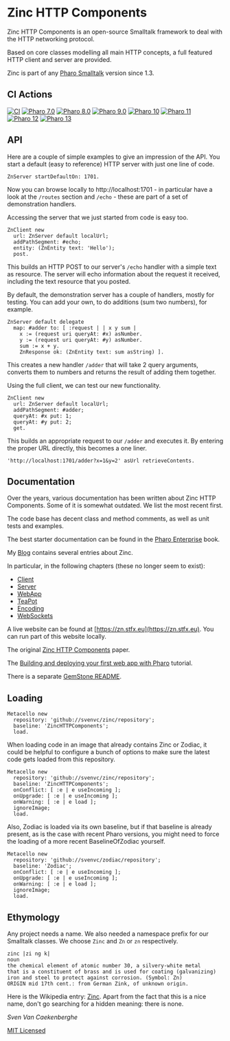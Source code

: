 # Zinc HTTP Components

Zinc HTTP Components is an open-source Smalltalk framework 
to deal with the HTTP networking protocol.

Based on core classes modelling all main HTTP concepts, 
a full featured HTTP client and server are provided.

Zinc is part of any [Pharo Smalltalk](https://www.pharo.org) version since 1.3.


## CI Actions

[![CI](https://github.com/svenvc/zinc/actions/workflows/CI.yml/badge.svg)](https://github.com/svenvc/zinc/actions/workflows/CI.yml)
[![Pharo 7.0](https://img.shields.io/badge/Pharo-7.0-informational)](https://pharo.org)
[![Pharo 8.0](https://img.shields.io/badge/Pharo-8.0-informational)](https://pharo.org)
[![Pharo 9.0](https://img.shields.io/badge/Pharo-9.0-informational)](https://pharo.org)
[![Pharo 10](https://img.shields.io/badge/Pharo-10-informational)](https://pharo.org)
[![Pharo 11](https://img.shields.io/badge/Pharo-11-informational)](https://pharo.org)
[![Pharo 12](https://img.shields.io/badge/Pharo-12-informational)](https://pharo.org)
[![Pharo 13](https://img.shields.io/badge/Pharo-13-informational)](https://pharo.org)


## API

Here are a couple of simple examples to give an impression of the API.
You start a default (easy to reference) HTTP server with just one line of code.

```Smalltalk
ZnServer startDefaultOn: 1701.
```

Now you can browse locally to http://localhost:1701 - in particular 
have a look at the `/routes` section and `/echo` - these are part of a set of demonstration handlers.

Accessing the server that we just started from code is easy too.

```Smalltalk
ZnClient new 
  url: ZnServer default localUrl; 
  addPathSegment: #echo; 
  entity: (ZnEntity text: 'Hello'); 
  post.
```

This builds an HTTP POST to our server's `/echo` handler with a simple text as resource. 
The server will echo information about the request it received, including the text resource that you posted.

By default, the demonstration server has a couple of handlers, mostly for testing.
You can add your own, to do additions (sum two numbers), for example.


```Smalltalk
ZnServer default delegate 
  map: #adder to: [ :request | | x y sum |
    x := (request uri queryAt: #x) asNumber.
    y := (request uri queryAt: #y) asNumber.
    sum := x + y.
    ZnResponse ok: (ZnEntity text: sum asString) ].
```

This creates a new handler `/adder` that will take 2 query arguments, converts them to numbers and returns the result of adding them together.

Using the full client, we can test our new functionality.

```Smalltalk
ZnClient new 
  url: ZnServer default localUrl; 
  addPathSegment: #adder;
  queryAt: #x put: 1;
  queryAt: #y put: 2;
  get.
```

This builds an appropriate request to our `/adder` and executes it.
By entering the proper URL directly, this becomes a one liner.

```Smalltalk
'http://localhost:1701/adder?x=1&y=2' asUrl retrieveContents.
```


## Documentation


Over the years, various documentation has been written about Zinc HTTP Components. 
Some of it is somewhat outdated. We list the most recent first.

The code base has decent class and method comments, as well as unit tests and examples.

The best starter documentation can be found in the 
[Pharo Enterprise](https://books.pharo.org/enterprise-pharo/) book.

My [Blog](https://blog.stfx.eu) contains several entries about Zinc.

In particular, in the following chapters (these no longer seem to exist):
- [Client](https://ci.inria.fr/pharo-contribution/job/EnterprisePharoBook/lastSuccessfulBuild/artifact/book-result/Zinc-HTTP-Client/Zinc-HTTP-Client.html)
- [Server](https://ci.inria.fr/pharo-contribution/job/EnterprisePharoBook/lastSuccessfulBuild/artifact/book-result/Zinc-HTTP-Server/Zinc-HTTP-Server.html)
- [WebApp](https://ci.inria.fr/pharo-contribution/job/EnterprisePharoBook/lastSuccessfulBuild/artifact/book-result/WebApp/WebApp.html)
- [TeaPot](https://ci.inria.fr/pharo-contribution/job/EnterprisePharoBook/lastSuccessfulBuild/artifact/book-result/Teapot/Teapot.html)
- [Encoding](https://ci.inria.fr/pharo-contribution/job/EnterprisePharoBook/lastSuccessfulBuild/artifact/book-result/Zinc-Encoding-Meta/Zinc-Encoding-Meta.html)
- [WebSockets](https://ci.inria.fr/pharo-contribution/job/EnterprisePharoBook/lastSuccessfulBuild/artifact/book-result/WebSockets/WebSockets.html)

A live website can be found at [https://zn.stfx.eu](https://zn.stfx.eu). You can run part of this website locally.

The original [Zinc HTTP Components](doc/zinc-http-components-paper.md) paper.

The [Building and deploying your first web app with Pharo](doc/build-and-deploy-1st-webapp/build-deploy-1st-webapp.md) tutorial.

There is a separate [GemStone README](README-gemstone.md).

## Loading

```smalltalk
Metacello new
  repository: 'github://svenvc/zinc/repository';
  baseline: 'ZincHTTPComponents';
  load.
```

When loading code in an image that already contains Zinc or Zodiac,
it could be helpful to configure a bunch of options to make sure
the latest code gets loaded from this repository.

```smalltalk
Metacello new
  repository: 'github://svenvc/zinc/repository';
  baseline: 'ZincHTTPComponents';
  onConflict: [ :e | e useIncoming ];
  onUpgrade: [ :e | e useIncoming ];
  onWarning: [ :e | e load ];
  ignoreImage;
  load.
```

Also, Zodiac is loaded via its own baseline, but if that baseline is already present,
as is the case with recent Pharo versions, you might need to force the loading of a 
more recent BaselineOfZodiac yourself.

```smalltalk
Metacello new
  repository: 'github://svenvc/zodiac/repository';
  baseline: 'Zodiac';
  onConflict: [ :e | e useIncoming ];
  onUpgrade: [ :e | e useIncoming ];
  onWarning: [ :e | e load ];
  ignoreImage;
  load.
```


## Ethymology

Any project needs a name. We also needed a namespace prefix for our Smalltalk classes. 
We choose `Zinc` and `Zn` or `zn` respectively.

```
zinc |zi ng k|
noun
the chemical element of atomic number 30, a silvery-white metal 
that is a constituent of brass and is used for coating (galvanizing) 
iron and steel to protect against corrosion. (Symbol: Zn)
ORIGIN mid 17th cent.: from German Zink, of unknown origin.
```

Here is the Wikipedia entry: [Zinc](https://en.wikipedia.org/wiki/Zinc).
Apart from the fact that this is a nice name, don't go searching for a hidden meaning:
there is none.


*Sven Van Caekenberghe*


[MIT Licensed](https://github.com/svenvc/zinc/blob/master/license.txt)
